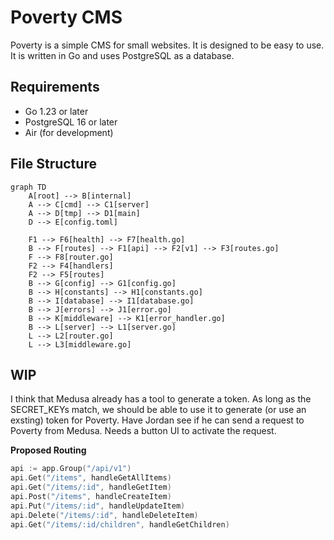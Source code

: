 # Poverty CMS

Poverty is a simple CMS for small websites. It is designed to be easy to use. It is written in Go and uses PostgreSQL as a database.

## Requirements

- Go 1.23 or later
- PostgreSQL 16 or later
- Air (for development)

## File Structure

```mermaid
graph TD
    A[root] --> B[internal]
    A --> C[cmd] --> C1[server]
    A --> D[tmp] --> D1[main]
    D --> E[config.toml]

    F1 --> F6[health] --> F7[health.go]
    B --> F[routes] --> F1[api] --> F2[v1] --> F3[routes.go]
    F --> F8[router.go]
    F2 --> F4[handlers]
    F2 --> F5[routes]
    B --> G[config] --> G1[config.go]
    B --> H[constants] --> H1[constants.go]
    B --> I[database] --> I1[database.go]
    B --> J[errors] --> J1[error.go]
    B --> K[middleware] --> K1[error_handler.go]
    B --> L[server] --> L1[server.go]
    L --> L2[router.go]
    L --> L3[middleware.go]
```

## WIP

I think that Medusa already has a tool to generate a token. As long as the SECRET_KEYs match, we should be able to use it to generate (or use an exsting) token for Poverty.
Have Jordan see if he can send a request to Poverty from Medusa. Needs a button UI to activate the request.

**Proposed Routing**

```go
api := app.Group("/api/v1")
api.Get("/items", handleGetAllItems)
api.Get("/items/:id", handleGetItem)
api.Post("/items", handleCreateItem)
api.Put("/items/:id", handleUpdateItem)
api.Delete("/items/:id", handleDeleteItem)
api.Get("/items/:id/children", handleGetChildren)
```
